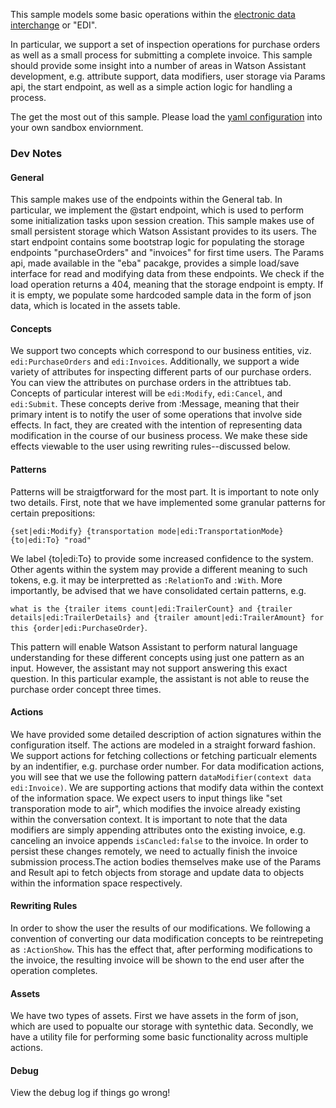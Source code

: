 This sample models some basic operations within the [electronic data interchange](https://en.wikipedia.org/wiki/Electronic_data_interchange) or "EDI".

In particular, we support a set of inspection operations for purchase orders as well as a small process for submitting a complete invoice. This sample should provide some insight into a number of areas in Watson Assistant development, e.g. attribute support, data modifiers, user storage via Params api, the start endpoint, as well as a simple action logic for handling a process.

The get the most out of this sample. Please load the [yaml configuration](edi.yaml) into your own sandbox enviornment.

### Dev Notes

#### General

This sample makes use of the endpoints within the General tab. In particular, we implement the @start endpoint, which is used 
to perform some initialization tasks upon session creation. This sample makes use of small persistent storage which Watson Assistant provides to its users. The start endpoint contains some bootstrap logic for populating the storage endpoints "purchaseOrders" and "invoices" for first time users. The Params api, made available in the "eba" pacakge, provides a simple load/save interface for read and modifying data from these endpoints. We check if the load operation returns a 404, meaning that the storage endpoint is empty. If it is empty, we populate some hardcoded sample data in the form of json data, which is located in the assets table.

#### Concepts

We support two concepts which correspond to our business entities, viz. `edi:PurchaseOrders` and `edi:Invoices`. Additionally, we support a wide variety of attributes for inspecting different parts of our purchase orders. You can view the attributes on purchase orders in the attribtues tab. Concepts of particular interest will be `edi:Modify`, `edi:Cancel`, and `edi:Submit`. These concepts derive from :Message, meaning that their primary intent is to notify the user of some operations that involve side effects. In fact, they are created with the intention of representing data modification in the course of our business process. We make these side effects viewable to the user using rewriting rules--discussed below.

#### Patterns

Patterns will be straigtforward for the most part. It is important to note only two details. First, note that we have implemented some granular patterns for certain prepositions: 

`{set|edi:Modify} {transportation mode|edi:TransportationMode} {to|edi:To} "road"`

We label {to|edi:To} to provide some increased confidence to the system. Other agents within the system may provide a different meaning to such tokens, e.g. it may be interpretted as `:RelationTo` and `:With`. More importantly, be advised that we have consolidated certain patterns, e.g. 

`what is the {trailer items count|edi:TrailerCount} and {trailer details|edi:TrailerDetails} and {trailer amount|edi:TrailerAmount} for this {order|edi:PurchaseOrder}`.

This pattern will enable Watson Assistant to perform natural language understanding for these different concepts using just one pattern as an input. However, the assistant may not support answering this exact question. In this particular example, the assistant is not able to reuse the purchase order concept three times.

#### Actions

We have provided some detailed description of action signatures within the configuration itself. The actions are modeled in a straight forward fashion. We support actions for fetching collections or fetching particualr elements by an indentifier, e.g. purchase order number. For data modification actions, you will see that we use the following pattern `dataModifier(context data edi:Invoice)`. We are supporting actions that modify data within the context of the information space. We expect users to input things like "set transporation mode to air", which modifies the invoice already existing within the conversation context. It is important to note that the data modifiers are simply appending attributes onto the existing invoice, e.g. canceling an invoice appends `isCancled:false` to the invoice. In order to persist these changes remotely, we need to actually finish the invoice submission process.The action bodies themselves make use of the Params and Result api to fetch objects from storage and update data to objects within the information space respectively. 

#### Rewriting Rules

In order to show the user the results of our modifications. We following a convention of converting our data modification concepts to be reintrepeting as `:ActionShow`. This has the effect that, after performing modifications to the invoice, the resulting invoice will be shown to the end user after the operation completes. 

#### Assets

We have two types of assets. First we have assets in the form of json, which are used to popualte our storage with syntethic data. Secondly, we have a utility file for performing some basic functionality across multiple actions. 

#### Debug

View the debug log if things go wrong!
